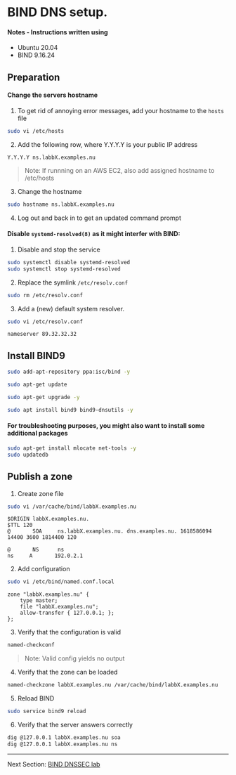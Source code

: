 #  BIND DNS setup.

#### Notes - Instructions written using

* Ubuntu 20.04
* BIND 9.16.24


## Preparation

#### Change the servers hostname

1. To get rid of annoying error messages, add your hostname to the `hosts` file

```bash
sudo vi /etc/hosts
```

2. Add the following row, where Y.Y.Y.Y is your public IP address
```
Y.Y.Y.Y ns.labbX.examples.nu
```

> Note: If runnning on an AWS EC2, also add assigned hostname to /etc/hosts 


3. Change the hostname
```bash
sudo hostname ns.labbX.examples.nu
```

4. Log out and back in to get an updated command prompt

#### Disable `systemd-resolved(8)` as it might interfer with BIND:

1. Disable and stop the service
```bash
sudo systemctl disable systemd-resolved
sudo systemctl stop systemd-resolved
```

2. Replace the symlink `/etc/resolv.conf` 
```bash
sudo rm /etc/resolv.conf
```

3. Add a (new) default system resolver.
```bash
sudo vi /etc/resolv.conf
```

```
nameserver 89.32.32.32
```


## Install BIND9
```bash
sudo add-apt-repository ppa:isc/bind -y
```
```bash
sudo apt-get update
```
```bash
sudo apt-get upgrade -y
```
```bash
sudo apt install bind9 bind9-dnsutils -y
```

#### For troubleshooting purposes, you might also want to install some additional packages
```bash
sudo apt-get install mlocate net-tools -y
sudo updatedb
```

## Publish a zone

1. Create zone file
```bash
sudo vi /var/cache/bind/labbX.examples.nu
```
```
$ORIGIN labbX.examples.nu.
$TTL 120
@       SOA     ns.labbX.examples.nu. dns.examples.nu. 1618586094 14400 3600 1814400 120

@       NS      ns
ns     A       192.0.2.1
```

2. Add configuration
```bash
sudo vi /etc/bind/named.conf.local
```
```
zone "labbX.examples.nu" {
    type master;
    file "labbX.examples.nu";
    allow-transfer { 127.0.0.1; };
};
```

3. Verify that the configuration is valid
```bash
named-checkconf
```

> Note: Valid config yields no output


4. Verify that the zone can be loaded
```bash
named-checkzone labbX.examples.nu /var/cache/bind/labbX.examples.nu
```

5. Reload BIND
```bash
sudo service bind9 reload
```

6. Verify that the server answers correctly
```bash
dig @127.0.0.1 labbX.examples.nu soa
dig @127.0.0.1 labbX.examples.nu ns
```

---
Next Section: [BIND DNSSEC lab](BIND-dnssec.md)
